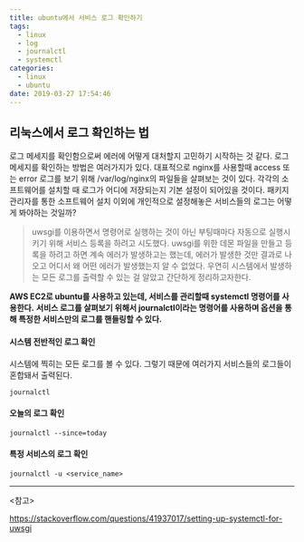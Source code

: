 ```yaml
---
title: ubuntu에서 서비스 로그 확인하기
tags:
  - linux
  - log
  - journalctl
  - systemctl
categories:
  - linux
  - ubuntu
date: 2019-03-27 17:54:46
---
```


## 리눅스에서 로그 확인하는 법

로그 메세지를 확인함으로써 에러에 어떻게 대처할지 고민하기 시작하는 것 같다. 로그 메세지를 확인하는 방법은 여러가지가 있다. 대표적으로 nginx를 사용할때 access 또는 error 로그를 보기 위해 /var/log/nginx의 파일들을 살펴보는 것이 있다. 각각의 소프트웨어를 설치할 때 로그가 어디에 저장되는지 기본 설정이 되어있을 것이다. 패키지 관리자를 통한 소프트웨어 설치 이외에 개인적으로 설정해놓은 서비스들의 로그는 어떻게 봐야하는 것일까?

> uwsgi를 이용하면서 명령어로 실행하는 것이 아닌 부팅때마다 자동으로 실행시키기 위해 서비스 등록을 하려고 시도했다. uwsgi를 위한 데몬 파일을 만들고 등록을 하려고 하면 계속 에러가 발생하고는 했는데, 에러가 발생한 것만 결과로 나오고 어디서 왜 어떤 에러가 발생했는지 알 수 없었다. 우연히 시스템에서 발생하는 모든 로그를 출력할 수 있는 걸 알았고 간단하게 정리하고자한다.

**AWS EC2로 ubuntu를 사용하고 있는데, 서비스를 관리할때 systemctl 명령어를 사용한다.** **서비스 로그를 살펴보기 위해서 journalctl이라는 명령어를 사용하며 옵션을 통해 특정한 서비스만의 로그를 핸들링할 수 있다.**



#### 시스템 전반적인 로그 확인

시스템에 찍히는 모든 로그를 볼 수 있다. 그렇기 때문에 여러가지 서비스들의 로그들이 혼합돼서 출력된다.

~~~shell
journalctl
~~~



#### 오늘의 로그 확인

~~~shell
journalctl --since=today
~~~



#### 특정 서비스의 로그 확인

~~~shell
journalctl -u <service_name>
~~~



<hr>

<참고>

https://stackoverflow.com/questions/41937017/setting-up-systemctl-for-uwsgi